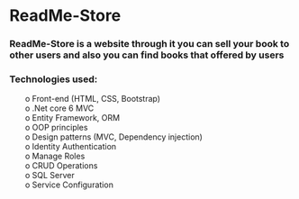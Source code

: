 # ReadMe-Store
### ReadMe-Store is a website through it you can sell your book to other users and also you can find books that offered by users 
### Technologies used: <br>
&emsp;&emsp;o Front-end (HTML, CSS, Bootstrap) <br>
&emsp;&emsp;o .Net core 6 MVC<br>
&emsp;&emsp;o Entity Framework, ORM<br>
&emsp;&emsp;o OOP principles<br>
&emsp;&emsp;o Design patterns (MVC, Dependency injection)<br>
&emsp;&emsp;o Identity Authentication<br>
&emsp;&emsp;o Manage Roles<br>
&emsp;&emsp;o CRUD Operations<br>
&emsp;&emsp;o SQL Server<br>
&emsp;&emsp;o Service Configuration<br>
 

